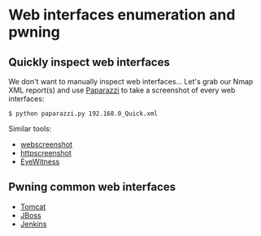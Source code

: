 # Web interfaces enumeration and pwning
## Quickly inspect web interfaces
We don't want to manually inspect web interfaces... Let's grab our Nmap XML report(s) and use [Paparazzi](https://github.com/bik3te/Paparazzi) to take a screenshot of every web interfaces:
```
$ python paparazzi.py 192.168.0_Quick.xml
```
Similar tools:
- [webscreenshot](https://github.com/maaaaz/webscreenshot)
- [httpscreenshot](https://github.com/breenmachine/httpscreenshot)
- [EyeWitness](https://github.com/FortyNorthSecurity/EyeWitness)


## Pwning common web interfaces
* [Tomcat](guidelines/internal/Tomcat.md)
* [JBoss](guidelines/internal/Tomcat.md)
* [Jenkins](guidelines/internal/Jenkins.md)
